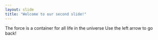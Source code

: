 ```yaml
---
layout: slide
title: "Welcome to our second slide!" 
---
```

The force is a container for all life in the universe
Use the left arrow to go back!
